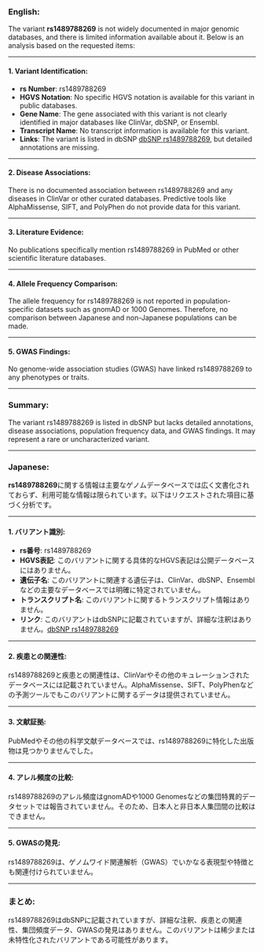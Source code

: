 ### English:
The variant **rs1489788269** is not widely documented in major genomic databases, and there is limited information available about it. Below is an analysis based on the requested items:

---

#### 1. **Variant Identification**:
- **rs Number**: rs1489788269
- **HGVS Notation**: No specific HGVS notation is available for this variant in public databases.
- **Gene Name**: The gene associated with this variant is not clearly identified in major databases like ClinVar, dbSNP, or Ensembl.
- **Transcript Name**: No transcript information is available for this variant.
- **Links**: The variant is listed in dbSNP [dbSNP rs1489788269](https://www.ncbi.nlm.nih.gov/snp/rs1489788269), but detailed annotations are missing.

---

#### 2. **Disease Associations**:
There is no documented association between rs1489788269 and any diseases in ClinVar or other curated databases. Predictive tools like AlphaMissense, SIFT, and PolyPhen do not provide data for this variant.

---

#### 3. **Literature Evidence**:
No publications specifically mention rs1489788269 in PubMed or other scientific literature databases.

---

#### 4. **Allele Frequency Comparison**:
The allele frequency for rs1489788269 is not reported in population-specific datasets such as gnomAD or 1000 Genomes. Therefore, no comparison between Japanese and non-Japanese populations can be made.

---

#### 5. **GWAS Findings**:
No genome-wide association studies (GWAS) have linked rs1489788269 to any phenotypes or traits.

---

### Summary:
The variant rs1489788269 is listed in dbSNP but lacks detailed annotations, disease associations, population frequency data, and GWAS findings. It may represent a rare or uncharacterized variant.

---

### Japanese:
**rs1489788269**に関する情報は主要なゲノムデータベースでは広く文書化されておらず、利用可能な情報は限られています。以下はリクエストされた項目に基づく分析です。

---

#### 1. **バリアント識別**:
- **rs番号**: rs1489788269
- **HGVS表記**: このバリアントに関する具体的なHGVS表記は公開データベースにはありません。
- **遺伝子名**: このバリアントに関連する遺伝子は、ClinVar、dbSNP、Ensemblなどの主要なデータベースでは明確に特定されていません。
- **トランスクリプト名**: このバリアントに関するトランスクリプト情報はありません。
- **リンク**: このバリアントはdbSNPに記載されていますが、詳細な注釈はありません。[dbSNP rs1489788269](https://www.ncbi.nlm.nih.gov/snp/rs1489788269)

---

#### 2. **疾患との関連性**:
rs1489788269と疾患との関連性は、ClinVarやその他のキュレーションされたデータベースには記載されていません。AlphaMissense、SIFT、PolyPhenなどの予測ツールでもこのバリアントに関するデータは提供されていません。

---

#### 3. **文献証拠**:
PubMedやその他の科学文献データベースでは、rs1489788269に特化した出版物は見つかりませんでした。

---

#### 4. **アレル頻度の比較**:
rs1489788269のアレル頻度はgnomADや1000 Genomesなどの集団特異的データセットでは報告されていません。そのため、日本人と非日本人集団間の比較はできません。

---

#### 5. **GWASの発見**:
rs1489788269は、ゲノムワイド関連解析（GWAS）でいかなる表現型や特徴とも関連付けられていません。

---

### まとめ:
rs1489788269はdbSNPに記載されていますが、詳細な注釈、疾患との関連性、集団頻度データ、GWASの発見はありません。このバリアントは稀少または未特性化されたバリアントである可能性があります。

